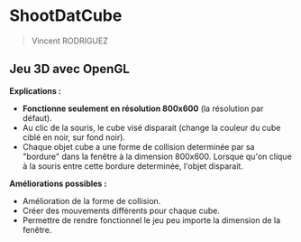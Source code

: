# ShootDatCube
> Vincent RODRIGUEZ
## Jeu 3D avec OpenGL

**Explications :**
* **Fonctionne seulement en résolution 800x600** (la résolution par défaut).
* Au clic de la souris, le cube visé disparait (change la couleur du cube ciblé en noir, sur fond noir).
* Chaque objet cube a une forme de collision determinée par sa "bordure" dans la fenêtre à la dimension 800x600. Lorsque qu'on clique à la souris entre cette bordure determinée, l'objet disparait.

**Améliorations possibles :**
* Amélioration de la forme de collision.
* Créer des mouvements différents pour chaque cube.
* Permettre de rendre fonctionnel le jeu peu importe la dimension de la fenêtre.
